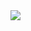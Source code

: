 <a href="https://github.com/devxb/gitanimals">
  <img src="https://render.gitanimals.org/farms/{whywwhy}"/>
</a>
